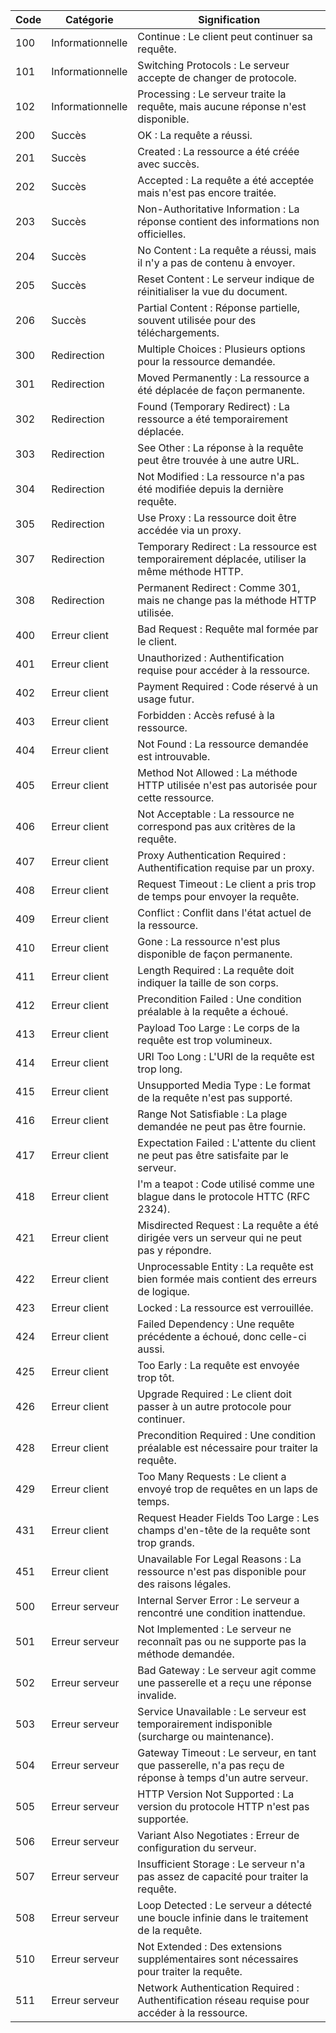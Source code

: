 | **Code** | **Catégorie**    | **Signification**                                                                                         |
| -------- | ---------------- | --------------------------------------------------------------------------------------------------------- |
| 100      | Informationnelle | Continue : Le client peut continuer sa requête.                                                           |
| 101      | Informationnelle | Switching Protocols : Le serveur accepte de changer de protocole.                                         |
| 102      | Informationnelle | Processing : Le serveur traite la requête, mais aucune réponse n'est disponible.                          |
| 200      | Succès           | OK : La requête a réussi.                                                                                 |
| 201      | Succès           | Created : La ressource a été créée avec succès.                                                           |
| 202      | Succès           | Accepted : La requête a été acceptée mais n'est pas encore traitée.                                       |
| 203      | Succès           | Non-Authoritative Information : La réponse contient des informations non officielles.                     |
| 204      | Succès           | No Content : La requête a réussi, mais il n'y a pas de contenu à envoyer.                                 |
| 205      | Succès           | Reset Content : Le serveur indique de réinitialiser la vue du document.                                   |
| 206      | Succès           | Partial Content : Réponse partielle, souvent utilisée pour des téléchargements.                           |
| 300      | Redirection      | Multiple Choices : Plusieurs options pour la ressource demandée.                                          |
| 301      | Redirection      | Moved Permanently : La ressource a été déplacée de façon permanente.                                      |
| 302      | Redirection      | Found (Temporary Redirect) : La ressource a été temporairement déplacée.                                  |
| 303      | Redirection      | See Other : La réponse à la requête peut être trouvée à une autre URL.                                    |
| 304      | Redirection      | Not Modified : La ressource n'a pas été modifiée depuis la dernière requête.                              |
| 305      | Redirection      | Use Proxy : La ressource doit être accédée via un proxy.                                                  |
| 307      | Redirection      | Temporary Redirect : La ressource est temporairement déplacée, utiliser la même méthode HTTP.             |
| 308      | Redirection      | Permanent Redirect : Comme 301, mais ne change pas la méthode HTTP utilisée.                              |
| 400      | Erreur client    | Bad Request : Requête mal formée par le client.                                                           |
| 401      | Erreur client    | Unauthorized : Authentification requise pour accéder à la ressource.                                      |
| 402      | Erreur client    | Payment Required : Code réservé à un usage futur.                                                         |
| 403      | Erreur client    | Forbidden : Accès refusé à la ressource.                                                                  |
| 404      | Erreur client    | Not Found : La ressource demandée est introuvable.                                                        |
| 405      | Erreur client    | Method Not Allowed : La méthode HTTP utilisée n'est pas autorisée pour cette ressource.                   |
| 406      | Erreur client    | Not Acceptable : La ressource ne correspond pas aux critères de la requête.                               |
| 407      | Erreur client    | Proxy Authentication Required : Authentification requise par un proxy.                                    |
| 408      | Erreur client    | Request Timeout : Le client a pris trop de temps pour envoyer la requête.                                 |
| 409      | Erreur client    | Conflict : Conflit dans l'état actuel de la ressource.                                                    |
| 410      | Erreur client    | Gone : La ressource n'est plus disponible de façon permanente.                                            |
| 411      | Erreur client    | Length Required : La requête doit indiquer la taille de son corps.                                        |
| 412      | Erreur client    | Precondition Failed : Une condition préalable à la requête a échoué.                                      |
| 413      | Erreur client    | Payload Too Large : Le corps de la requête est trop volumineux.                                           |
| 414      | Erreur client    | URI Too Long : L'URI de la requête est trop long.                                                         |
| 415      | Erreur client    | Unsupported Media Type : Le format de la requête n'est pas supporté.                                      |
| 416      | Erreur client    | Range Not Satisfiable : La plage demandée ne peut pas être fournie.                                       |
| 417      | Erreur client    | Expectation Failed : L'attente du client ne peut pas être satisfaite par le serveur.                      |
| 418      | Erreur client    | I'm a teapot : Code utilisé comme une blague dans le protocole HTTC (RFC 2324).                           |
| 421      | Erreur client    | Misdirected Request : La requête a été dirigée vers un serveur qui ne peut pas y répondre.                |
| 422      | Erreur client    | Unprocessable Entity : La requête est bien formée mais contient des erreurs de logique.                   |
| 423      | Erreur client    | Locked : La ressource est verrouillée.                                                                    |
| 424      | Erreur client    | Failed Dependency : Une requête précédente a échoué, donc celle-ci aussi.                                 |
| 425      | Erreur client    | Too Early : La requête est envoyée trop tôt.                                                              |
| 426      | Erreur client    | Upgrade Required : Le client doit passer à un autre protocole pour continuer.                             |
| 428      | Erreur client    | Precondition Required : Une condition préalable est nécessaire pour traiter la requête.                   |
| 429      | Erreur client    | Too Many Requests : Le client a envoyé trop de requêtes en un laps de temps.                              |
| 431      | Erreur client    | Request Header Fields Too Large : Les champs d'en-tête de la requête sont trop grands.                    |
| 451      | Erreur client    | Unavailable For Legal Reasons : La ressource n'est pas disponible pour des raisons légales.               |
| 500      | Erreur serveur   | Internal Server Error : Le serveur a rencontré une condition inattendue.                                  |
| 501      | Erreur serveur   | Not Implemented : Le serveur ne reconnaît pas ou ne supporte pas la méthode demandée.                     |
| 502      | Erreur serveur   | Bad Gateway : Le serveur agit comme une passerelle et a reçu une réponse invalide.                        |
| 503      | Erreur serveur   | Service Unavailable : Le serveur est temporairement indisponible (surcharge ou maintenance).              |
| 504      | Erreur serveur   | Gateway Timeout : Le serveur, en tant que passerelle, n'a pas reçu de réponse à temps d'un autre serveur. |
| 505      | Erreur serveur   | HTTP Version Not Supported : La version du protocole HTTP n'est pas supportée.                            |
| 506      | Erreur serveur   | Variant Also Negotiates : Erreur de configuration du serveur.                                             |
| 507      | Erreur serveur   | Insufficient Storage : Le serveur n'a pas assez de capacité pour traiter la requête.                      |
| 508      | Erreur serveur   | Loop Detected : Le serveur a détecté une boucle infinie dans le traitement de la requête.                 |
| 510      | Erreur serveur   | Not Extended : Des extensions supplémentaires sont nécessaires pour traiter la requête.                   |
| 511      | Erreur serveur   | Network Authentication Required : Authentification réseau requise pour accéder à la ressource.            |
